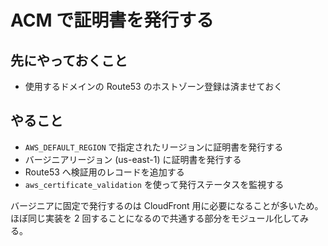 # ACM で証明書を発行する


## 先にやっておくこと

* 使用するドメインの Route53 のホストゾーン登録は済ませておく


## やること

* `AWS_DEFAULT_REGION` で指定されたリージョンに証明書を発行する
* バージニアリージョン (us-east-1) に証明書を発行する
* Route53 へ検証用のレコードを追加する
* `aws_certificate_validation` を使って発行ステータスを監視する

バージニアに固定で発行するのは CloudFront 用に必要になることが多いため。
ほぼ同じ実装を 2 回することになるので共通する部分をモジュール化してみる。
